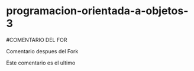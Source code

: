 # programacion-orientada-a-objetos-3

#COMENTARIO DEL FOR

Comentario despues del Fork


Este comentario es el ultimo
